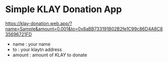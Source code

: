# Simple KLAY Donation App

https://klay-donation.web.app/?name=Sample&amount=0.001&to=0x8aBB733191B02B2fe1C99c86D4A8C835696721FD

- name : your name
- to : your klaytn address
- amount : amount of KLAY to donate

